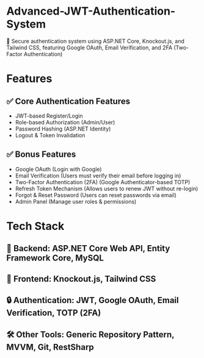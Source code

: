 # Advanced-JWT-Authentication-System
🚀 Secure authentication system using ASP.NET Core, Knockout.js, and Tailwind CSS, featuring Google OAuth, Email Verification, and 2FA (Two-Factor Authentication)

# Features
## ✅ Core Authentication Features
* JWT-based Register/Login
* Role-based Authorization (Admin/User)
* Password Hashing (ASP.NET Identity)
* Logout & Token Invalidation
## ✅ Bonus Features
* Google OAuth (Login with Google)
* Email Verification (Users must verify their email before logging in)
* Two-Factor Authentication (2FA) (Google Authenticator-based TOTP)
* Refresh Token Mechanism (Allows users to renew JWT without re-login)
* Forgot & Reset Password (Users can reset passwords via email)
* Admin Panel (Manage user roles & permissions)

# Tech Stack
## 📌 Backend: ASP.NET Core Web API, Entity Framework Core, MySQL
## 🎨 Frontend: Knockout.js, Tailwind CSS
## 🔒 Authentication: JWT, Google OAuth, Email Verification, TOTP (2FA)
## 🛠 Other Tools: Generic Repository Pattern, MVVM, Git, RestSharp
